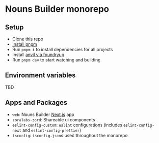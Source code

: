 # Nouns Builder monorepo

## Setup

- Clone this repo
- [Install pnpm](https://pnpm.io/installation#using-corepack)
- Run `pnpm i` to install dependencies for all projects
- Install [anvil via foundryup](https://github.com/foundry-rs/foundry/blob/master/README.md#installation)
- Run `pnpm dev` to start watching and building

## Environment variables

TBD

## Apps and Packages

- `web`: Nouns Builder [Next.js](https://nextjs.org/) app
- `zoralabs-zord`: Shareable ui components
- `eslint-config-custom`: `eslint` configurations (includes `eslint-config-next` and `eslint-config-prettier`)
- `tsconfig`: `tsconfig.json`s used throughout the monorepo
